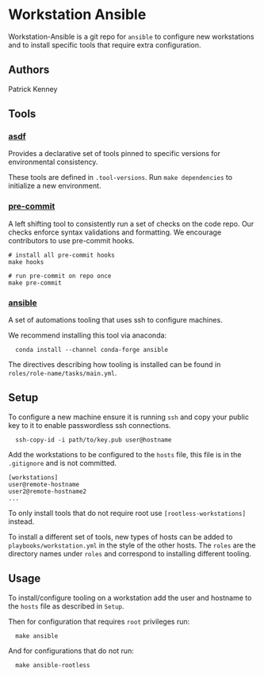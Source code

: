 # Workstation Ansible

Workstation-Ansible is a git repo for `ansible` to configure new workstations
and to install specific tools that require extra configuration.

## Authors

Patrick Kenney

## Tools

### [asdf](https://asdf-vm.com)

Provides a declarative set of tools pinned to
specific versions for environmental consistency.

These tools are defined in `.tool-versions`.
Run `make dependencies` to initialize a new environment.

### [pre-commit](https://pre-commit.com)

A left shifting tool to consistently run a set of checks on the code repo.
Our checks enforce syntax validations and formatting.
We encourage contributors to use pre-commit hooks.

```shell
# install all pre-commit hooks
make hooks

# run pre-commit on repo once
make pre-commit
```

### [ansible](https://www.ansible.com/)

A set of automations tooling that uses ssh to configure machines.

We recommend installing this tool via anaconda:

```shell
  conda install --channel conda-forge ansible
```

The directives describing how tooling is installed can be found in
`roles/role-name/tasks/main.yml`.

## Setup

To configure a new machine ensure it is running `ssh` and copy your
public key to it to enable passwordless ssh connections.

```shell
  ssh-copy-id -i path/to/key.pub user@hostname
```

Add the workstations to be configured to the `hosts` file, this file
is in the `.gitignore` and is not committed.

```shell
[workstations]
user@remote-hostname
user2@remote-hostname2
...
```

To only install tools that do not require root use `[rootless-workstations]` instead.

To install a different set of tools, new types of hosts can be added to
`playbooks/workstation.yml` in the style of the other hosts.  The `roles`
are the directory names under `roles` and correspond to installing different tooling.

## Usage

To install/configure tooling on a workstation add the user and hostname to the `hosts`
file as described in `Setup`.

Then for configuration that requires `root` privileges run:

```shell
  make ansible
```

And for configurations that do not run:

```shell
  make ansible-rootless
```
